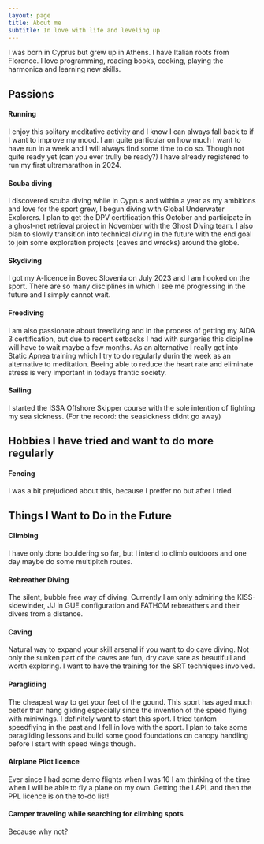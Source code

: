 ```yaml
---
layout: page
title: About me
subtitle: In love with life and leveling up
---
```

I was born in Cyprus but grew up in Athens. I have Italian roots from Florence.
I love programming, reading books, cooking, playing the harmonica and learning new skills.

## Passions

#### Running
I enjoy this solitary meditative activity and I know I can always fall back to if I want to improve my mood. I am quite particular on how much I want to have run in a week and I will always find some time to do so. 
Though not quite ready yet (can you ever trully be ready?) I have already registered to run my first ultramarathon in 2024.

#### Scuba diving
I discovered scuba diving while in Cyprus and within a year as my ambitions and love for the sport grew, I begun diving with Global Underwater Explorers. 
I plan to get the DPV certification this October and  participate in a ghost-net retrieval project in November with the Ghost Diving team. I also plan to slowly transition into technical diving in the future with the end goal to join some exploration projects (caves and wrecks) around the globe.

#### Skydiving
I got my A-licence in Bovec Slovenia on July 2023 and I am hooked on the sport. There are so many disciplines in which I see me progressing in the future and I simply cannot wait.

#### Freediving
I am also passionate about freediving and in the process of getting my AIDA 3 certification, but due to recent setbacks I had with surgeries this dicipline will have to wait maybe a few months. As an alternative I really got into Static Apnea training which I try to do regularly durin the week as an alternative to meditation. Beeing able to reduce the heart rate and eliminate stress is very important in todays frantic society.

#### Sailing
I started the ISSA Offshore Skipper course with the sole intention of fighting my sea sickness.
(For the record: the seasickness didnt go away)

## Hobbies I have tried and want to do more regularly

#### Fencing
I was a bit prejudiced about this, because I preffer no but after I tried 

## Things I Want to Do in the Future

#### Climbing
I have only done bouldering so far, but I intend to climb outdoors and one day maybe do some multipitch routes.

#### Rebreather Diving
The silent, bubble free way of diving. Currently I am only admiring the KISS-sidewinder, JJ in GUE configuration and FATHOM rebreathers and their divers from a distance. 

#### Caving
Natural way to expand your skill arsenal if you want to do cave diving. Not only the sunken part of the caves are fun, dry cave sare as beautifull and worth exploring. I want to have the training for the SRT techniques involved. 

#### Paragliding
The cheapest way to get your feet of the gound. This sport has aged much better than hang gliding especially since the invention of the speed flying with miniwings. I definitely want to start this sport. I tried tantem speedflying in the past and I fell in love with the sport. I plan to take some paragliding lessons and build some good foundations on canopy handling before I start with speed wings though.

#### Airplane Pilot licence
Ever since I had some demo flights when I was 16 I am thinking of the time when I will be able to fly a plane on my own. Getting the  LAPL and then the PPL licence is on the to-do list!

#### Camper traveling while searching for climbing spots
Because why not?

